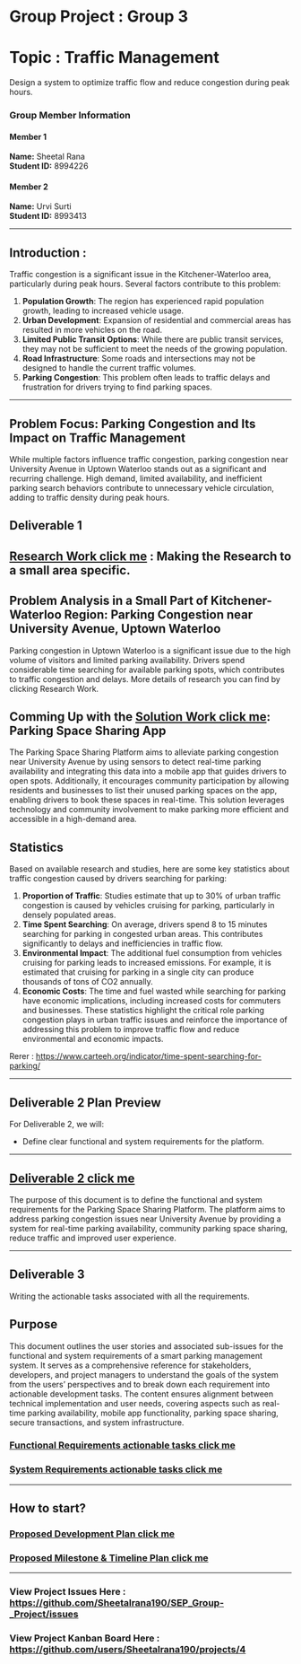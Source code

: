# Group Project : Group 3

# Topic : Traffic Management  

Design a system to optimize traffic flow and reduce congestion during peak hours.


### Group Member Information
#### Member 1
**Name:** Sheetal Rana  
**Student ID:** 8994226  

#### Member 2
**Name:** Urvi Surti  
**Student ID:** 8993413  


---

## Introduction : 

Traffic congestion is a significant issue in the Kitchener-Waterloo area, particularly during peak hours. Several factors contribute to this problem:

1. **Population Growth**: The region has experienced rapid population growth, leading to increased vehicle usage.
2. **Urban Development**: Expansion of residential and commercial areas has resulted in more vehicles on the road.
3. **Limited Public Transit Options**: While there are public transit services, they may not be sufficient to meet the needs of the growing population.
4. **Road Infrastructure**: Some roads and intersections may not be designed to handle the current traffic volumes.
5. **Parking Congestion**: This problem often leads to traffic delays and frustration for drivers trying to find parking spaces.

---

## Problem Focus: Parking Congestion and Its Impact on Traffic Management

While multiple factors influence traffic congestion, parking congestion near University Avenue in Uptown Waterloo stands out as a significant and recurring challenge. High demand, limited availability, and inefficient parking search behaviors contribute to unnecessary vehicle circulation, adding to traffic density during peak hours.

## Deliverable 1

## [Research Work click me](./Research_Deliverable_1.md) : Making the Research to a small area specific.

## Problem Analysis in a Small Part of Kitchener-Waterloo Region: Parking Congestion near University Avenue, Uptown Waterloo

Parking congestion in Uptown Waterloo is a significant issue due to the high volume of visitors and limited parking availability. Drivers spend considerable time searching for available parking spots, which contributes to traffic congestion and delays.
More details of research you can find by clicking Research Work.

## Comming Up with the [Solution Work click me](./Solution_Deliverable_1.md):  Parking Space Sharing App

The Parking Space Sharing Platform aims to alleviate parking congestion near University Avenue by using sensors to detect real-time parking availability and integrating this data into a mobile app that guides drivers to open spots. Additionally, it encourages community participation by allowing residents and businesses to list their unused parking spaces on the app, enabling drivers to book these spaces in real-time. This solution leverages technology and community involvement to make parking more efficient and accessible in a high-demand area.

## Statistics 
Based on available research and studies, here are some key statistics about traffic congestion caused by drivers searching for parking:
1.	**Proportion of Traffic**: Studies estimate that up to 30% of urban traffic congestion is caused by vehicles cruising for parking, particularly in densely populated areas.
2.	**Time Spent Searching**: On average, drivers spend 8 to 15 minutes searching for parking in congested urban areas. This contributes significantly to delays and inefficiencies in traffic flow.
3.	**Environmental Impact**: The additional fuel consumption from vehicles cruising for parking leads to increased emissions. For example, it is estimated that cruising for parking in a single city can produce thousands of tons of CO2 annually.
4.	**Economic Costs**: The time and fuel wasted while searching for parking have economic implications, including increased costs for commuters and businesses.
These statistics highlight the critical role parking congestion plays in urban traffic issues and reinforce the importance of addressing this problem to improve traffic flow and reduce environmental and economic impacts. 

Rerer : https://www.carteeh.org/indicator/time-spent-searching-for-parking/

---

## Deliverable 2 Plan Preview

For Deliverable 2, we will:

- Define clear functional and system requirements for the platform.

---

## [Deliverable 2 click me](./Requirements_Deliverable_2.md)

The purpose of this document is to define the functional and system requirements for the Parking Space Sharing Platform. The platform aims to address parking congestion issues near University Avenue by providing a system for real-time parking availability, community parking space sharing, reduce traffic and improved user experience.


---

## Deliverable 3 

Writing the actionable tasks associated with all the requirements.

## Purpose

This document outlines the user stories and associated sub-issues for the functional and system requirements of a smart parking management system. It serves as a comprehensive reference for stakeholders, developers, and project managers to understand the goals of the system from the users’ perspectives and to break down each requirement into actionable development tasks. The content ensures alignment between technical implementation and user needs, covering aspects such as real-time parking availability, mobile app functionality, parking space sharing, secure transactions, and system infrastructure.


### [Functional Requirements  actionable tasks click me](./FunctionalRequirementActionable_Deliverable_3.md)

### [System Requirements  actionable tasks click me](./SystemRequirementActionable_Deliverable_3.md)

---

## How to start?

### [Proposed Development Plan click me](./DevelopmentPlan.md) 

### [Proposed Milestone & Timeline Plan click me](./TimelinePlan.md)

---

### View Project Issues Here : https://github.com/Sheetalrana190/SEP_Group-_Project/issues

### View Project Kanban Board Here : https://github.com/users/Sheetalrana190/projects/4

